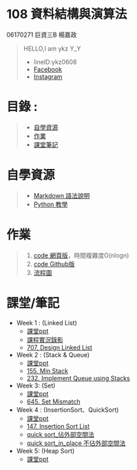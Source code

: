 # 108 資料結構與演算法
06170271 巨資三B 楊嘉政
> HELLO,I am ykz Y_Y
>* lineID:ykz0608
>* [Facebook](https://www.facebook.com/profile.php?id=100002000592772)
>* [Instagram](https://www.instagram.com/yongkahzin/)

# 目錄 :
>* [自學資源](#自學資源)
>* [作業](#作業)
>* [課堂筆記](#課堂筆記)
 
# 自學資源
>* [Markdown 語法說明](https://github.com/othree/markdown-syntax-zhtw)
>* [Python 教學](https://docs.python.org/zh-tw/3/tutorial/index.html)

# 作業
>1. [code 網頁版](https://nbviewer.jupyter.org/github/okpersist/108_1_DSA/blob/master/week4/quicksort_04113020.ipynb)，時間複雜度O(nlogn)
>2. [code Github版](https://github.com/okpersist/108_1_DSA/blob/master/week4/quicksort_04113020.ipynb)
>3. [流程圖](https://github.com/okpersist/108_1_DSA/blob/master/week4/quicksort.svg)

# 課堂/筆記
* Week 1 : (Linked List) 
  * [課堂ppt](https://docs.google.com/presentation/d/e/2PACX-1vTB218-EdUZ5jpNz6Uv4TOZQc37Y281v128_aRcWC6EhkTQs5bS8fh7yysmcuzb9R2QPN6_PDshFWL_/pub?start=false&loop=false&delayms=3000&slide=id.p)
  * [課程實況錄影](https://www.youtube.com/watch?v=us0M3nytzoQ&feature=youtu.be)
  * [707. Design Linked List]()
* Week 2 : (Stack & Queue)
  * [課堂ppt](https://docs.google.com/presentation/d/e/2PACX-1vQ1hb79im0vqpApCttGnXAFRT8SqH9HQP0b_oyVRCV8SVyiHLkHJjidYGAfxkvq468QMumFIDdTeiB-/pub?start=false&loop=false&delayms=3000&slide=id.p)
  * [155. Min Stack]()
  * [232. Implement Queue using Stacks]()
* Week 3: (Set)
  * [課堂ppt](https://docs.google.com/presentation/d/e/2PACX-1vT6BvB7aI9oLgyum8tdIgGVr8kabqtwo8KZV3ayzKKQqGkpAnvrjT3JabWu-Hms9kUaDILyCU8-Qqhl/pub?start=false&loop=false&delayms=3000&slide=id.p)
  * [645. Set Mismatch]()
* Week 4 : (InsertionSort、QuickSort)
  * [課堂ppt](https://docs.google.com/presentation/d/e/2PACX-1vSqz8sTxT4xyjgiz-htLvZd7FZ_5ZzgKf60pFEoNLU5S77JxrsGJ2vd15CdxlfLtT3g2aizHP-Ebk9b/pub?start=false&loop=false&delayms=3000&slide=id.p)
  * [147. Insertion Sort List]()
  * [quick sort_佔外部空間法]()
  * [quick sort_in_place 不佔外部空間法]()
* Week 5:  (Heap Sort)
  * [課堂ppt](https://docs.google.com/presentation/d/e/2PACX-1vRAGwnUvg6BcXoML5u9f4gO6YKcz0vXf7bDnPho_S7mG5D0SBR78djt91RKUPMxqNfkVIcu3l5WCXPh/pub?start=false&loop=false&delayms=3000&slide=id.p)
